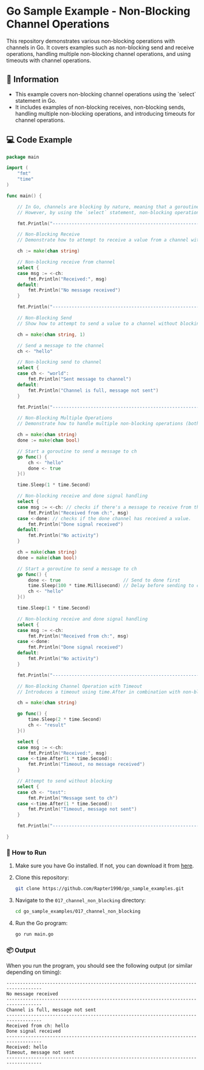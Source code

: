 # Go Sample Example - Non-Blocking Channel Operations

This repository demonstrates various non-blocking operations with channels in Go. It covers examples such as non-blocking send and receive operations, handling multiple non-blocking channel operations, and using timeouts with channel operations.

## 📖 Information

<ul style="list-style-type:disc">
  <li>This example covers non-blocking channel operations using the `select` statement in Go.</li>
  <li>It includes examples of non-blocking receives, non-blocking sends, handling multiple non-blocking operations, and introducing timeouts for channel operations.</li>
</ul>

## 💻 Code Example

```go
package main

import (
	"fmt"
	"time"
)

func main() {

	// In Go, channels are blocking by nature, meaning that a goroutine will be blocked when sending to or receiving from a channel until the operation completes.
	// However, by using the `select` statement, non-blocking operations on channels can be achieved.

	fmt.Println("-----------------------------------------------------------------------------------")

	// Non-Blocking Receive
	// Demonstrate how to attempt to receive a value from a channel without blocking if no value is available

	ch := make(chan string)

	// Non-blocking receive from channel
	select {
	case msg := <-ch:
		fmt.Println("Received:", msg)
	default:
		fmt.Println("No message received")
	}

	fmt.Println("-----------------------------------------------------------------------------------")

	// Non-Blocking Send
	// Show how to attempt to send a value to a channel without blocking if the channel is full or unbuffered

	ch = make(chan string, 1)

	// Send a message to the channel
	ch <- "hello"

	// Non-blocking send to channel
	select {
	case ch <- "world":
		fmt.Println("Sent message to channel")
	default:
		fmt.Println("Channel is full, message not sent")
	}

	fmt.Println("-----------------------------------------------------------------------------------")

	// Non-Blocking Multiple Operations
	// Demonstrate how to handle multiple non-blocking operations (both send and receive) in a select statement

	ch = make(chan string)
	done := make(chan bool)

	// Start a goroutine to send a message to ch
	go func() {
		ch <- "hello"
		done <- true
	}()

	time.Sleep(1 * time.Second)

	// Non-blocking receive and done signal handling
	select {
	case msg := <-ch: // checks if there's a message to receive from the ch channel
		fmt.Println("Received from ch:", msg)
	case <-done: // checks if the done channel has received a value.
		fmt.Println("Done signal received")
	default:
		fmt.Println("No activity")
	}

	ch = make(chan string)
	done = make(chan bool)

	// Start a goroutine to send a message to ch
	go func() {
		done <- true                       // Send to done first
		time.Sleep(100 * time.Millisecond) // Delay before sending to ch
		ch <- "hello"
	}()

	time.Sleep(1 * time.Second)

	// Non-blocking receive and done signal handling
	select {
	case msg := <-ch:
		fmt.Println("Received from ch:", msg)
	case <-done:
		fmt.Println("Done signal received")
	default:
		fmt.Println("No activity")
	}

	fmt.Println("-----------------------------------------------------------------------------------")

	// Non-Blocking Channel Operation with Timeout
	// Introduces a timeout using time.After in combination with non-blocking operations

	ch = make(chan string)

	go func() {
		time.Sleep(2 * time.Second)
		ch <- "result"
	}()

	select {
	case msg := <-ch:
		fmt.Println("Received:", msg)
	case <-time.After(1 * time.Second):
		fmt.Println("Timeout, no message received")
	}

	// Attempt to send without blocking
	select {
	case ch <- "test":
		fmt.Println("Message sent to ch")
	case <-time.After(1 * time.Second):
		fmt.Println("Timeout, message not sent")
	}

	fmt.Println("-----------------------------------------------------------------------------------")

}
```

### 🏃 How to Run

1. Make sure you have Go installed. If not, you can download it from [here](https://golang.org/dl/).
2. Clone this repository:

   ```bash
   git clone https://github.com/Rapter1990/go_sample_examples.git
   ```

3. Navigate to the `017_channel_non_blocking` directory:

   ```bash
   cd go_sample_examples/017_channel_non_blocking
   ```

4. Run the Go program:

   ```bash
   go run main.go
   ```

### 📦 Output

When you run the program, you should see the following output (or similar depending on timing):

```
-----------------------------------------------------------------------------------
No message received
-----------------------------------------------------------------------------------
Channel is full, message not sent
-----------------------------------------------------------------------------------
Received from ch: hello
Done signal received
-----------------------------------------------------------------------------------
Received: hello
Timeout, message not sent
-----------------------------------------------------------------------------------
```